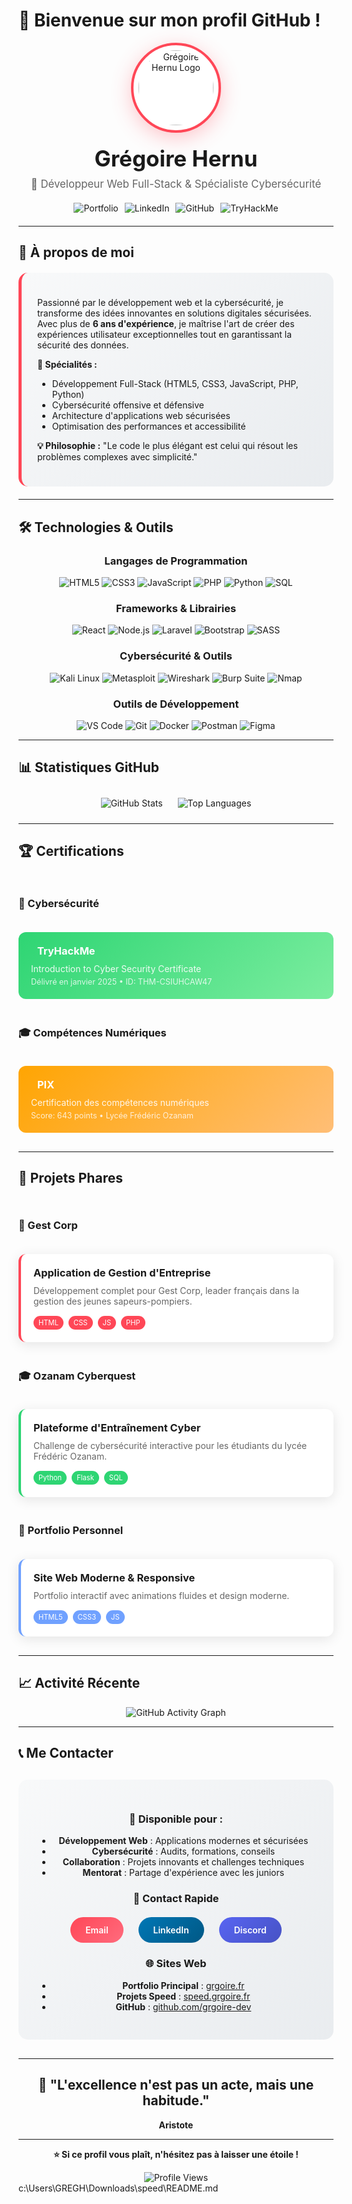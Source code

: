 # 👋 Bienvenue sur mon profil GitHub !

<div align="center">
  <img src="https://grgoire.fr/uploads/logo.png" alt="Grégoire Hernu Logo" width="120" height="120" style="border-radius: 50%; border: 4px solid #ff4757; padding: 8px; background: white; box-shadow: 0 8px 32px rgba(255, 71, 87, 0.3);">

  <h1 style="color: #1a1a1a; font-weight: 700; margin: 20px 0 10px 0; font-size: 2.5em;">Grégoire Hernu</h1>

  <p style="font-size: 1.2em; color: #666; margin: 0 0 20px 0; max-width: 600px;">
    🎯 Développeur Web Full-Stack & Spécialiste Cybersécurité
  </p>

  <div style="display: flex; gap: 10px; flex-wrap: wrap; justify-content: center; margin: 20px 0;">
    <img src="https://img.shields.io/badge/Portfolio-grgoire.fr-FF4757?style=for-the-badge&logo=firefox&logoColor=white" alt="Portfolio">
    <img src="https://img.shields.io/badge/LinkedIn-Grégoire_Hernu-0077B5?style=for-the-badge&logo=linkedin&logoColor=white" alt="LinkedIn">
    <img src="https://img.shields.io/badge/GitHub-grgoire--dev-181717?style=for-the-badge&logo=github&logoColor=white" alt="GitHub">
    <img src="https://img.shields.io/badge/TryHackMe-grgoire-212C42?style=for-the-badge&logo=tryhackme&logoColor=white" alt="TryHackMe">
  </div>
</div>

---

## 🚀 **À propos de moi**

<div style="background: linear-gradient(135deg, #f8f9fa 0%, #e9ecef 100%); padding: 25px; border-radius: 15px; margin: 20px 0; border-left: 5px solid #ff4757;">

Passionné par le développement web et la cybersécurité, je transforme des idées innovantes en solutions digitales sécurisées. Avec plus de **6 ans d'expérience**, je maîtrise l'art de créer des expériences utilisateur exceptionnelles tout en garantissant la sécurité des données.

**🎯 Spécialités :**
- Développement Full-Stack (HTML5, CSS3, JavaScript, PHP, Python)
- Cybersécurité offensive et défensive
- Architecture d'applications web sécurisées
- Optimisation des performances et accessibilité

**💡 Philosophie :** "Le code le plus élégant est celui qui résout les problèmes complexes avec simplicité."

</div>

---

## 🛠️ **Technologies & Outils**

<div align="center">

### **Langages de Programmation**
<p>
  <img src="https://img.shields.io/badge/HTML5-E34F26?style=for-the-badge&logo=html5&logoColor=white" alt="HTML5">
  <img src="https://img.shields.io/badge/CSS3-1572B6?style=for-the-badge&logo=css3&logoColor=white" alt="CSS3">
  <img src="https://img.shields.io/badge/JavaScript-F7DF1E?style=for-the-badge&logo=javascript&logoColor=black" alt="JavaScript">
  <img src="https://img.shields.io/badge/PHP-777BB4?style=for-the-badge&logo=php&logoColor=white" alt="PHP">
  <img src="https://img.shields.io/badge/Python-3776AB?style=for-the-badge&logo=python&logoColor=white" alt="Python">
  <img src="https://img.shields.io/badge/SQL-4479A1?style=for-the-badge&logo=mysql&logoColor=white" alt="SQL">
</p>

### **Frameworks & Librairies**
<p>
  <img src="https://img.shields.io/badge/React-61DAFB?style=for-the-badge&logo=react&logoColor=black" alt="React">
  <img src="https://img.shields.io/badge/Node.js-339933?style=for-the-badge&logo=node.js&logoColor=white" alt="Node.js">
  <img src="https://img.shields.io/badge/Laravel-FF2D20?style=for-the-badge&logo=laravel&logoColor=white" alt="Laravel">
  <img src="https://img.shields.io/badge/Bootstrap-7952B3?style=for-the-badge&logo=bootstrap&logoColor=white" alt="Bootstrap">
  <img src="https://img.shields.io/badge/SASS-CC6699?style=for-the-badge&logo=sass&logoColor=white" alt="SASS">
</p>

### **Cybersécurité & Outils**
<p>
  <img src="https://img.shields.io/badge/Kali_Linux-557C94?style=for-the-badge&logo=kali-linux&logoColor=white" alt="Kali Linux">
  <img src="https://img.shields.io/badge/Metasploit-000000?style=for-the-badge&logo=metasploit&logoColor=white" alt="Metasploit">
  <img src="https://img.shields.io/badge/Wireshark-1679A7?style=for-the-badge&logo=wireshark&logoColor=white" alt="Wireshark">
  <img src="https://img.shields.io/badge/Burp_Suite-FF6633?style=for-the-badge&logo=burp-suite&logoColor=white" alt="Burp Suite">
  <img src="https://img.shields.io/badge/Nmap-000000?style=for-the-badge&logo=nmap&logoColor=white" alt="Nmap">
</p>

### **Outils de Développement**
<p>
  <img src="https://img.shields.io/badge/VS_Code-007ACC?style=for-the-badge&logo=visual-studio-code&logoColor=white" alt="VS Code">
  <img src="https://img.shields.io/badge/Git-F05032?style=for-the-badge&logo=git&logoColor=white" alt="Git">
  <img src="https://img.shields.io/badge/Docker-2496ED?style=for-the-badge&logo=docker&logoColor=white" alt="Docker">
  <img src="https://img.shields.io/badge/Postman-FF6C37?style=for-the-badge&logo=postman&logoColor=white" alt="Postman">
  <img src="https://img.shields.io/badge/Figma-F24E1E?style=for-the-badge&logo=figma&logoColor=white" alt="Figma">
</p>

</div>

---

## 📊 **Statistiques GitHub**

<div align="center">
  <img src="https://github-readme-stats.vercel.app/api?username=grgoire-dev&show_icons=true&theme=tokyonight&hide_border=true&bg_color=00000000&text_color=1a1a1a&title_color=ff4757&icon_color=ff4757" alt="GitHub Stats" style="margin: 10px;">
  <img src="https://github-readme-stats.vercel.app/api/top-langs/?username=grgoire-dev&layout=compact&theme=tokyonight&hide_border=true&bg_color=00000000&text_color=1a1a1a&title_color=ff4757" alt="Top Languages" style="margin: 10px;">
</div>

---

## 🏆 **Certifications**

<div style="display: grid; grid-template-columns: repeat(auto-fit, minmax(300px, 1fr)); gap: 20px; margin: 30px 0;">

### **🔐 Cybersécurité**
<div style="background: linear-gradient(135deg, #2ed573 0%, #7bed9f 100%); padding: 20px; border-radius: 12px; color: white;">
  <h3 style="margin: 0 0 10px 0; display: flex; align-items: center; gap: 10px;">
    <i class="fas fa-shield-alt"></i> TryHackMe
  </h3>
  <p style="margin: 0; opacity: 0.9;">Introduction to Cyber Security Certificate</p>
  <p style="margin: 5px 0 0 0; font-size: 0.9em; opacity: 0.8;">Délivré en janvier 2025 • ID: THM-CSIUHCAW47</p>
</div>

### **🎓 Compétences Numériques**
<div style="background: linear-gradient(135deg, #ffa502 0%, #ffbe76 100%); padding: 20px; border-radius: 12px; color: white;">
  <h3 style="margin: 0 0 10px 0; display: flex; align-items: center; gap: 10px;">
    <i class="fas fa-graduation-cap"></i> PIX
  </h3>
  <p style="margin: 0; opacity: 0.9;">Certification des compétences numériques</p>
  <p style="margin: 5px 0 0 0; font-size: 0.9em; opacity: 0.8;">Score: 643 points • Lycée Frédéric Ozanam</p>
</div>

</div>

---

## 🚀 **Projets Phares**

<div style="display: grid; grid-template-columns: repeat(auto-fit, minmax(300px, 1fr)); gap: 20px; margin: 30px 0;">

### **🏢 Gest Corp**
<div style="background: white; border-radius: 12px; padding: 20px; box-shadow: 0 4px 20px rgba(0,0,0,0.1); border-left: 4px solid #ff4757;">
  <h3 style="margin: 0 0 10px 0; color: #1a1a1a;">Application de Gestion d'Entreprise</h3>
  <p style="color: #666; margin: 0 0 15px 0;">Développement complet pour Gest Corp, leader français dans la gestion des jeunes sapeurs-pompiers.</p>
  <div style="display: flex; gap: 8px; flex-wrap: wrap;">
    <span style="background: #ff4757; color: white; padding: 4px 8px; border-radius: 12px; font-size: 0.8em;">HTML</span>
    <span style="background: #ff4757; color: white; padding: 4px 8px; border-radius: 12px; font-size: 0.8em;">CSS</span>
    <span style="background: #ff4757; color: white; padding: 4px 8px; border-radius: 12px; font-size: 0.8em;">JS</span>
    <span style="background: #ff4757; color: white; padding: 4px 8px; border-radius: 12px; font-size: 0.8em;">PHP</span>
  </div>
</div>

### **🎓 Ozanam Cyberquest**
<div style="background: white; border-radius: 12px; padding: 20px; box-shadow: 0 4px 20px rgba(0,0,0,0.1); border-left: 4px solid #2ed573;">
  <h3 style="margin: 0 0 10px 0; color: #1a1a1a;">Plateforme d'Entraînement Cyber</h3>
  <p style="color: #666; margin: 0 0 15px 0;">Challenge de cybersécurité interactive pour les étudiants du lycée Frédéric Ozanam.</p>
  <div style="display: flex; gap: 8px; flex-wrap: wrap;">
    <span style="background: #2ed573; color: white; padding: 4px 8px; border-radius: 12px; font-size: 0.8em;">Python</span>
    <span style="background: #2ed573; color: white; padding: 4px 8px; border-radius: 12px; font-size: 0.8em;">Flask</span>
    <span style="background: #2ed573; color: white; padding: 4px 8px; border-radius: 12px; font-size: 0.8em;">SQL</span>
  </div>
</div>

### **💼 Portfolio Personnel**
<div style="background: white; border-radius: 12px; padding: 20px; box-shadow: 0 4px 20px rgba(0,0,0,0.1); border-left: 4px solid #70a1ff;">
  <h3 style="margin: 0 0 10px 0; color: #1a1a1a;">Site Web Moderne & Responsive</h3>
  <p style="color: #666; margin: 0 0 15px 0;">Portfolio interactif avec animations fluides et design moderne.</p>
  <div style="display: flex; gap: 8px; flex-wrap: wrap;">
    <span style="background: #70a1ff; color: white; padding: 4px 8px; border-radius: 12px; font-size: 0.8em;">HTML5</span>
    <span style="background: #70a1ff; color: white; padding: 4px 8px; border-radius: 12px; font-size: 0.8em;">CSS3</span>
    <span style="background: #70a1ff; color: white; padding: 4px 8px; border-radius: 12px; font-size: 0.8em;">JS</span>
  </div>
</div>

</div>

---

## 📈 **Activité Récente**

<!-- GitHub Activity Graph -->
<div align="center">
  <img src="https://github-readme-activity-graph.vercel.app/graph?username=grgoire-dev&theme=tokyo-night&hide_border=true&bg_color=00000000&color=ff4757&line=ff4757&point=ffffff" alt="GitHub Activity Graph">
</div>

---

## 📞 **Me Contacter**

<div align="center" style="background: linear-gradient(135deg, #f8f9fa 0%, #e9ecef 100%); padding: 30px; border-radius: 15px; margin: 30px 0;">

### **💬 Disponible pour :**
- **Développement Web** : Applications modernes et sécurisées
- **Cybersécurité** : Audits, formations, conseils
- **Collaboration** : Projets innovants et challenges techniques
- **Mentorat** : Partage d'expérience avec les juniors

### **📧 Contact Rapide**
<p style="margin: 20px 0;">
  <a href="mailto:dev.grgoire@gmail.com" style="background: linear-gradient(135deg, #ff4757, #ff6b7d); color: white; padding: 12px 24px; border-radius: 25px; text-decoration: none; font-weight: 600; display: inline-block; margin: 0 10px;">
    <i class="fas fa-envelope"></i> Email
  </a>
  <a href="https://www.linkedin.com/in/gr%C3%A9goire-hernu-257042346/" style="background: linear-gradient(135deg, #0077B5, #005885); color: white; padding: 12px 24px; border-radius: 25px; text-decoration: none; font-weight: 600; display: inline-block; margin: 0 10px;">
    <i class="fab fa-linkedin"></i> LinkedIn
  </a>
  <a href="https://discord.com/users/894100395650072647" style="background: linear-gradient(135deg, #5865F2, #4752C4); color: white; padding: 12px 24px; border-radius: 25px; text-decoration: none; font-weight: 600; display: inline-block; margin: 0 10px;">
    <i class="fab fa-discord"></i> Discord
  </a>
</p>

### **🌐 Sites Web**
- **Portfolio Principal** : [grgoire.fr](https://grgoire.fr)
- **Projets Speed** : [speed.grgoire.fr](https://speed.grgoire.fr)
- **GitHub** : [github.com/grgoire-dev](https://github.com/grgoire-dev)

</div>

---

<div align="center">

## 🎯 **"L'excellence n'est pas un acte, mais une habitude."**

**Aristote**

---

**⭐ Si ce profil vous plaît, n'hésitez pas à laisser une étoile !**

<img src="https://komarev.com/ghpvc/?username=grgoire-dev&color=ff4757&style=for-the-badge&label=Profile+Views" alt="Profile Views">

</div></content>
<parameter name="filePath">c:\Users\GREGH\Downloads\speed\README.md
